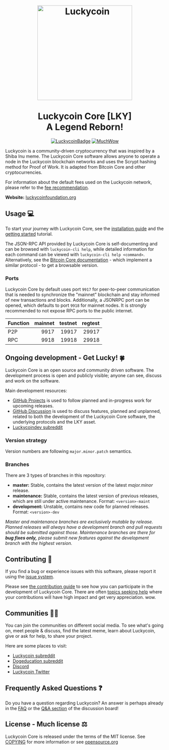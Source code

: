 <h1 align="center">
<img src="https://pbs.twimg.com/media/GZhUfpHWwA8P4B_?format=png&name=small" alt="Luckycoin" width="300"/>
<br/><br/>
Luckycoin Core [LKY]  
<br/>
A Legend Reborn!
</h1>

<div align="center">

[![LuckycoinBadge](https://img.shields.io/badge/Lucky-Coin-yellow.svg)](https://luckycoinfoundation.org)
[![MuchWow](https://img.shields.io/badge/Legend-Reborn-yellow.svg)](https://luckycoinfoundation.org)

</div>

Luckycoin is a community-driven cryptocurrency that was inspired by a Shiba Inu meme. The Luckycoin Core software allows anyone to operate a node in the Luckycoin blockchain networks and uses the Scrypt hashing method for Proof of Work. It is adapted from Bitcoin Core and other cryptocurrencies.

For information about the default fees used on the Luckycoin network, please
refer to the [fee recommendation](doc/fee-recommendation.md).

**Website:** [luckycoinfoundation.org](https://luckycoinfoundation.org)

## Usage 💻

To start your journey with Luckycoin Core, see the [installation guide](INSTALL.md) and the [getting started](doc/getting-started.md) tutorial.

The JSON-RPC API provided by Luckycoin Core is self-documenting and can be browsed with `luckycoin-cli help`, while detailed information for each command can be viewed with `luckycoin-cli help <command>`. Alternatively, see the [Bitcoin Core documentation](https://developer.bitcoin.org/reference/rpc/) - which implement a similar protocol - to get a browsable version.

### Ports

Luckycoin Core by default uses port `9917` for peer-to-peer communication that
is needed to synchronize the "mainnet" blockchain and stay informed of new
transactions and blocks. Additionally, a JSONRPC port can be opened, which
defaults to port `9918` for mainnet nodes. It is strongly recommended to not
expose RPC ports to the public internet.

| Function | mainnet | testnet | regtest |
| :------- | ------: | ------: | ------: |
| P2P      |   9917 |   19917 |   29917 |
| RPC      |   9918 |   19918 |   29918 |

## Ongoing development - Get Lucky! 🍀

Luckycoin Core is an open source and community driven software. The development
process is open and publicly visible; anyone can see, discuss and work on the
software.

Main development resources:

* [GitHub Projects](https://github.com/luckycoinfoundation/luckycoin/projects) is used to
  follow planned and in-progress work for upcoming releases.
* [GitHub Discussion](https://github.com/luckycoinfoundation/luckycoin/discussions) is used
  to discuss features, planned and unplanned, related to both the development of
  the Luckycoin Core software, the underlying protocols and the LKY asset.  
* [Luckycoindev subreddit](https://www.reddit.com/r/luckycoindev/)

### Version strategy
Version numbers are following ```major.minor.patch``` semantics.

### Branches
There are 3 types of branches in this repository:

- **master:** Stable, contains the latest version of the latest *major.minor* release.
- **maintenance:** Stable, contains the latest version of previous releases, which are still under active maintenance. Format: ```<version>-maint```
- **development:** Unstable, contains new code for planned releases. Format: ```<version>-dev```

*Master and maintenance branches are exclusively mutable by release. Planned*
*releases will always have a development branch and pull requests should be*
*submitted against those. Maintenance branches are there for **bug fixes only,***
*please submit new features against the development branch with the highest version.*

## Contributing 🤝

If you find a bug or experience issues with this software, please report it
using the [issue system](https://github.com/luckycoinfoundation/luckycoin/issues/new?assignees=&labels=bug&template=bug_report.md&title=%5Bbug%5D+).

Please see [the contribution guide](CONTRIBUTING.md) to see how you can
participate in the development of Luckycoin Core. There are often
[topics seeking help](https://github.com/luckycoinfoundation/luckycoin/labels/help%20wanted)
where your contributions will have high impact and get very appreciation. wow.

## Communities 🚀🍾

You can join the communities on different social media.
To see what's going on, meet people & discuss, find the latest meme, learn
about Luckycoin, give or ask for help, to share your project.

Here are some places to visit:

* [Luckycoin subreddit](https://www.reddit.com/r/luckycoin/)
* [Dogeducation subreddit](https://www.reddit.com/r/dogeducation/)
* [Discord](https://discord.gg/luckycoin)
* [Luckycoin Twitter](https://twitter.com/luckycoinfdn)

## Frequently Asked Questions ❓

Do you have a question regarding Luckycoin? An answer is perhaps already in the
[FAQ](doc/FAQ.md) or the
[Q&A section](https://github.com/luckycoinfoundation/luckycoin/discussions/categories/q-a)
of the discussion board!

## License - Much license ⚖️
Luckycoin Core is released under the terms of the MIT license. See
[COPYING](COPYING) for more information or see
[opensource.org](https://opensource.org/licenses/MIT)
